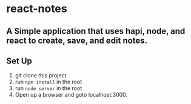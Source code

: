 # react-notes

## A Simple application that uses hapi, node, and react to create, save, and edit notes.

## Set Up

1. git clone this project
2. run `npm install` in the root
3. run `node server` in the root
4. Open up a browser and goto localhost:3000.
